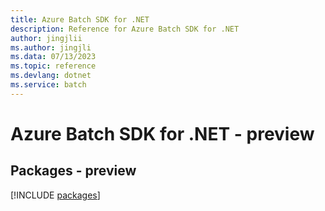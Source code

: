 ```yaml
---
title: Azure Batch SDK for .NET
description: Reference for Azure Batch SDK for .NET
author: jingjlii
ms.author: jingjli
ms.data: 07/13/2023
ms.topic: reference
ms.devlang: dotnet
ms.service: batch
---
```

# Azure Batch SDK for .NET - preview
## Packages - preview
[!INCLUDE [packages](batch-index.md)]